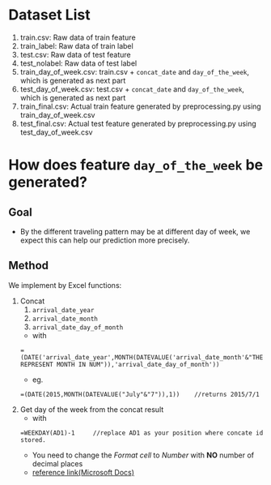 # Dataset List
1. train.csv: Raw data of train feature
2. train_label: Raw data of train label
3. test.csv: Raw data of test feature
4. test_nolabel: Raw data of test label
5. train_day_of_week.csv: train.csv + `concat_date` and `day_of_the_week`, which is generated as next part
6. test_day_of_week.csv: test.csv + `concat_date` and `day_of_the_week`, which is generated as next part
7. train_final.csv: Actual train feature generated by preprocessing.py using train_day_of_week.csv
8. test_final.csv: Actual test feature generated by preprocessing.py using test_day_of_week.csv


# How does feature ```day_of_the_week``` be generated?
## Goal
* By the different traveling pattern may be at different day of week, we expect this can help our prediction more precisely.
## Method
We implement by Excel functions:
1. Concat 
    1. `arrival_date_year`
    2. `arrival_date_month`
    3. `arrival_date_day_of_month`
    * with 
    ```
    =(DATE('arrival_date_year',MONTH(DATEVALUE('arrival_date_month'&"THE REPRESENT MONTH IN NUM")),'arrival_date_day_of_month'))
    ```
    * eg.  
    ```
    =(DATE(2015,MONTH(DATEVALUE("July"&"7")),1))    //returns 2015/7/1
    ```
2. Get day of the week from the concat result
    * with
    ```
    =WEEKDAY(AD1)-1     //replace AD1 as your position where concate id stored.
    ```
    * You need to change the *Format cell* to *Number* with **NO** number of decimal places
    * [reference link(Microsoft Docs)](https://docs.microsoft.com/en-us/office/troubleshoot/excel/format-cells-settings)

